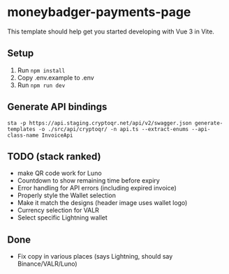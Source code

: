 # moneybadger-payments-page

This template should help get you started developing with Vue 3 in Vite.

## Setup

1. Run `npm install`
2. Copy .env.example to .env
3. Run `npm run dev`

## Generate API bindings

`sta -p https://api.staging.cryptoqr.net/api/v2/swagger.json generate-templates -o ./src/api/cryptoqr/ -n api.ts --extract-enums --api-class-name InvoiceApi`

## TODO (stack ranked)

- make QR code work for Luno
- Countdown to show remaining time before expiry
- Error handling for API errors (including expired invoice)
- Properly style the Wallet selection
- Make it match the designs (header image uses wallet logo)
- Currency selection for VALR
- Select specific Lightning wallet

## Done

- Fix copy in various places (says Lightning, should say Binance/VALR/Luno)

